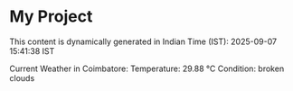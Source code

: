 # My Project

This content is dynamically generated in Indian Time (IST): 2025-09-07 15:41:38 IST


Current Weather in Coimbatore:
Temperature: 29.88 °C
Condition: broken clouds

